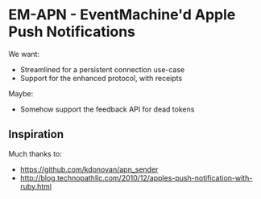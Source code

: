# EM-APN - EventMachine'd Apple Push Notifications #

We want:

 * Streamlined for a persistent connection use-case
 * Support for the enhanced protocol, with receipts

Maybe:

 * Somehow support the feedback API for dead tokens

## Inspiration ##

Much thanks to:

 * https://github.com/kdonovan/apn_sender
 * http://blog.technopathllc.com/2010/12/apples-push-notification-with-ruby.html
